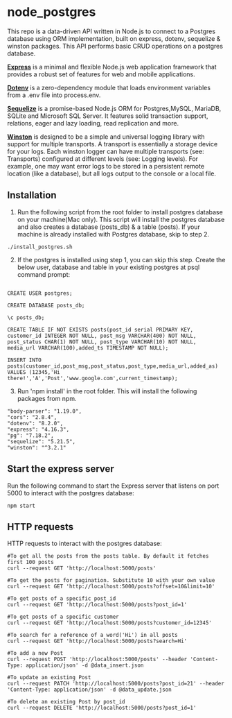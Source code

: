 # node_postgres

This repo is a data-driven API written in Node.js to connect to a Postgres database using ORM implementation, built on express, dotenv, sequelize & winston packages. This API performs basic CRUD operations on a postgres database.

**[Express](https://expressjs.com/)** is a minimal and flexible Node.js web application framework that provides a robust set of features for web and mobile applications.

__[Dotenv](https://www.npmjs.com/package/dotenv)__ is a zero-dependency module that loads environment variables from a .env file into process.env. 

**[Sequelize](https://sequelize.org/)** is a promise-based Node.js ORM for Postgres,MySQL, MariaDB, SQLite and Microsoft SQL Server. It features solid transaction support, relations, eager and lazy loading, read replication and more.

**[Winston](https://github.com/winstonjs/winston)** is designed to be a simple and universal logging library with support for multiple transports. A transport is essentially a storage device for your logs. Each winston logger can have multiple transports (see: Transports) configured at different levels (see: Logging levels). For example, one may want error logs to be stored in a persistent remote location (like a database), but all logs output to the console or a local file.

## Installation

1. Run the following script from the root folder to install postgres database on your machine(Mac only). This script will install the postgres database and also creates a database (posts_db) & a table (posts). If your machine is already installed with Postgres database, skip to step 2.

```
./install_postgres.sh
```

2. If the postgres is installed using step 1, you can skip this step. Create the below user, database and table in your existing postgres at psql command prompt:

```

CREATE USER postgres;

CREATE DATABASE posts_db;

\c posts_db;

CREATE TABLE IF NOT EXISTS posts(post_id serial PRIMARY KEY, customer_id INTEGER NOT NULL, post_msg VARCHAR(400) NOT NULL, post_status CHAR(1) NOT NULL, post_type VARCHAR(10) NOT NULL, media_url VARCHAR(100),added_ts TIMESTAMP NOT NULL);

INSERT INTO posts(customer_id,post_msg,post_status,post_type,media_url,added_as) VALUES (12345,'Hi there!','A','Post','www.google.com',current_timestamp);
```

3. Run 'npm install' in the root folder. This will install the following packages from npm.

```
"body-parser": "1.19.0",
"cors": "2.8.4",
"dotenv": "8.2.0",
"express": "4.16.3",
"pg": "7.18.2",
"sequelize": "5.21.5",
"winston": "^3.2.1"
```

## Start the express server

Run the following command to start the Express server that listens on port 5000 to interact with the postgres database:

```
npm start

```

## HTTP requests

HTTP requests to interact with the postgres database:

```
#To get all the posts from the posts table. By default it fetches first 100 posts
curl --request GET 'http://localhost:5000/posts'

#To get the posts for pagination. Substitute 10 with your own value
curl --request GET 'http://localhost:5000/posts?offset=10&limit=10'

#To get posts of a specific post_id
curl --request GET 'http://localhost:5000/posts?post_id=1'

#To get posts of a specific customer
curl --request GET 'http://localhost:5000/posts?customer_id=12345'

#To search for a reference of a word('Hi') in all posts
curl --request GET 'http://localhost:5000/posts?search=Hi'

#To add a new Post
curl --request POST 'http://localhost:5000/posts' --header 'Content-Type: application/json' -d @data_insert.json

#To update an existing Post
curl --request PATCH 'http://localhost:5000/posts?post_id=21' --header 'Content-Type: application/json' -d @data_update.json

#To delete an existing Post by post_id
curl --request DELETE 'http://localhost:5000/posts?post_id=1'

```
